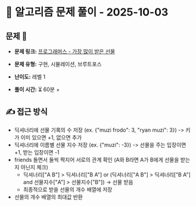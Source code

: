 # 📝 알고리즘 문제 풀이 - 2025-10-03

## 문제 📖

- **문제 링크:** [프로그래머스 - 가장 많이 받은 선물](https://school.programmers.co.kr/learn/courses/30/lessons/258712)

- **문제 유형:** 구현, 시뮬레이션, 브루트포스

- **난이도:** 레벨 1

- **풀이 시간:** ⏳ 60분 +

## ✍ 접근 방식

- 딕셔너리에 선물 기록의 수 저장 (ex. {"muzi frodo": 3, "ryan muzi": 3}) -> 키가 이미 있으면 +1, 없으면 추가
- 딕셔너리에 이름별 선물 지수 저장 (ex. {"muzi": -3}) -> 선물을 주는 입장이면 +1, 받는 입장이면 -1
- friends 돌면서 둘씩 짝지어 서로의 관계 확인 (A와 B라면 A가 B에게 선물을 받는지 아닌지 체크)
  - 딕셔너리["A B"] > 딕셔너리["B A"] or (딕셔너리["A B"] > 딕셔너리["B A"] and 선물지수["A"] > 선물지수["B"]) -> 선물 받음
  - 최종적으로 받을 선물의 개수 배열에 저장
- 선물의 개수 배열의 최대값 반환
